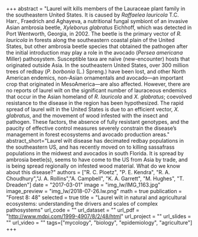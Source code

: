 +++
abstract = "Laurel wilt kills members of the Lauraceae plant family in the southeastern United States. It is caused by *Raffaelea lauricola* T.C. Harr., Fraedrich and Aghayeva, a nutritional fungal symbiont of an invasive Asian ambrosia beetle, *Xyleborus glabratus* Eichhoff, which was detected in Port Wentworth, Georgia, in 2002. The beetle is the primary vector of *R. lauricola* in forests along the southeastern coastal plain of the United States, but other ambrosia beetle species that obtained the pathogen after the initial introduction may play a role in the avocado (*Persea americana* Miller) pathosystem. Susceptible taxa are naïve (new-encounter) hosts that originated outside Asia. In the southeastern United States, over 300 million trees of redbay (*P. borbonia* (L.) Spreng.) have been lost, and other North American endemics, non-Asian ornamentals and avocado—an important crop that originated in MesoAmerica—are also affected. However, there are no reports of laurel wilt on the significant number of lauraceous endemics that occur in the Asian homeland of *R. lauricola* and *X. glabratus*; coevolved resistance to the disease in the region has been hypothesized. The rapid spread of laurel wilt in the United States is due to an efficient vector, *X. glabratus*, and the movement of wood infested with the insect and pathogen. These factors, the absence of fully resistant genotypes, and the paucity of effective control measures severely constrain the disease’s management in forest ecosystems and avocado production areas."
abstract_short="Laurel wilt disease has decimated redbay populations in the southeastern US, and has recently moved on to killing sassafrass populations in the midwest and avocados in south Florida. It is spread by ambrosia beetle(s), seems to have come to the US from Asia by trade, and is being spread regionally on infested wood material. What do we know about this disease?"
authors = ["R. C. Ploetz", "P. E. Kendra", "R. A. Choudhury","J. A. Rollins","A. Campbell", "K. A. Garrett", "M. Hughes", "T. Dreaden"]
date = "2017-03-01"
image = "img_lw/IMG_1163.jpg"
image_preview = "img_lw/2018-07-26.lw.png"
math = true
publication = "Forest 8: 48"
selected = true
title = "Laurel wilt in natural and agricultural ecosystems: understanding the drivers and scales of complex pathosystems"
url_code = ""
url_dataset = ""
url_pdf = "http://www.mdpi.com/1999-4907/8/2/48/html"
url_project = ""
url_slides = ""
url_video = ""
tags=["mycology", "biology", "epidemiology", "agriculture"]
+++